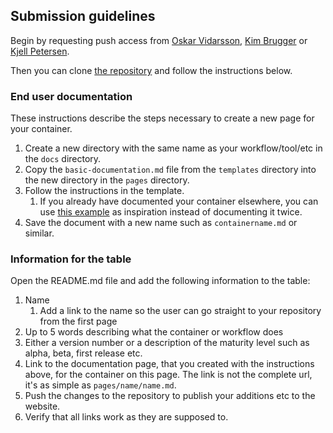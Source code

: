 ## Submission guidelines
Begin by requesting push access from [Oskar Vidarsson](mailto:oskar.vidarsson@uib.no), [Kim Brugger](mailto:kim.brugger@uib.no) or [Kjell Petersen](mailto:kjell.petersen@uib.no).

Then you can clone [the repository](https://github.com/einfra-no/sensitive-data-containers) and follow the instructions below.

### End user documentation
These instructions describe the steps necessary to create a new page for your container.

1. Create a new directory with the same name as your workflow/tool/etc in the `docs` directory.  
2. Copy the `basic-documentation.md` file from the `templates` directory into the new directory in the `pages` directory.  
3. Follow the instructions in the template.  
	1. If you already have documented your container elsewhere, you can use [this example](Selma/Selma.md) as inspiration instead of documenting it twice.  
4. Save the document with a new name such as `containername.md` or similar.  


### Information for the table
Open the README.md file and add the following information to the table:  
1. Name  
	1. Add a link to the name so the user can go straight to your repository from the first page
2. Up to 5 words describing what the container or workflow does  
3. Either a version number or a description of the maturity level such as alpha, beta, first release etc.  
4. Link to the documentation page, that you created with the instructions above, for the container on this page. The link is not the complete url, it's as simple as `pages/name/name.md`.  
5. Push the changes to the repository to publish your additions etc to the website.  
6. Verify that all links work as they are supposed to.  
